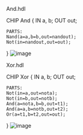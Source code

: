 And.hdl 

CHIP And {
    IN a, b;
    OUT out;


    PARTS:
    Nand(a=a,b=b,out=nandout);
    Not(in=nandout,out=out);
}
![image](https://github.com/user-attachments/assets/94a9b955-e7ad-4ed0-8454-41dabb3a90ac)

Xor.hdl

CHIP Xor {
    IN a, b;
    OUT out;

    PARTS:
    Not(in=a,out=nota);
    Not(in=b,out=notb);
    And(a=nota,b=b,out=t1);
    And(a=a,b=notb,out=t2);
    Or(a=t1,b=t2,out=out);
}
![image](https://github.com/user-attachments/assets/47ba4a3f-5c8a-4c6e-98d5-6a7265614fb8)

